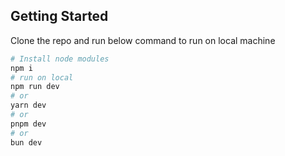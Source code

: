 ## Getting Started

Clone the repo and run below command to run on local machine

```bash
# Install node modules
npm i
# run on local
npm run dev
# or
yarn dev
# or
pnpm dev
# or
bun dev
```

